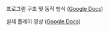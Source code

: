 프로그램 구조 및 동작 방식
([Google Docs](https://docs.google.com/document/d/1x6ZLjIuPkSRa_AA5l5Em4OIVYu3RK5ZGJ26EXdrCnlA/edit?usp=sharing))

실제 플레이 영상
([Google Docs](https://docs.google.com/document/d/e/2PACX-1vR0QFAOO807XzepTtYKBNHFHawcA7YGpDdaUDzargaVxtC2Ml5PJ7J2tabZDnY4ULotYq2S0s7DpJXZ/pub))

